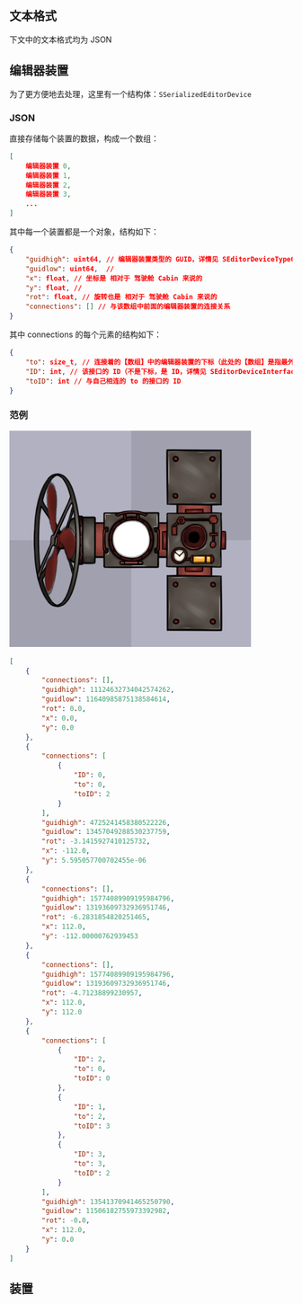 ﻿## 文本格式

下文中的文本格式均为 JSON

## 编辑器装置

为了更方便地去处理，这里有一个结构体：`SSerializedEditorDevice`

### JSON

直接存储每个装置的数据，构成一个数组：

```json
[
	编辑器装置 0,
	编辑器装置 1,
	编辑器装置 2,
	编辑器装置 3,
	...
]
```

其中每一个装置都是一个对象，结构如下：

```json
{
	"guidhigh": uint64, // 编辑器装置类型的 GUID，详情见 SEditorDeviceTypeConfig
	"guidlow": uint64,  //
	"x": float, // 坐标是 相对于 驾驶舱 Cabin 来说的
	"y": float, //
	"rot": float, // 旋转也是 相对于 驾驶舱 Cabin 来说的
	"connections": [] // 与该数组中前面的编辑器装置的连接关系
}
```

其中 connections 的每个元素的结构如下：

```json
{
	"to": size_t, // 连接着的【数组】中的编辑器装置的下标（此处的【数组】是指最外层那个存编辑器装置的，不是 connections）
	"ID": int, // 该接口的 ID（不是下标，是 ID，详情见 SEditorDeviceInterfaceDef）
	"toID": int // 与自己相连的 to 的接口的 ID
}
```

### 范例

![范例](imgs/装置与编辑器装置的序列化格式_范例.png)

```json
[
	{
		"connections": [],
		"guidhigh": 11124632734042574262,
		"guidlow": 11640985875138584614,
		"rot": 0.0,
		"x": 0.0,
		"y": 0.0
	},
	{
		"connections": [
			{
				"ID": 0,
				"to": 0,
				"toID": 2
			}
		],
		"guidhigh": 4725241458380522226,
		"guidlow": 13457049288530237759,
		"rot": -3.1415927410125732,
		"x": -112.0,
		"y": 5.595057700702455e-06
	},
	{
		"connections": [],
		"guidhigh": 15774089909195984796,
		"guidlow": 13193609732936951746,
		"rot": -6.2831854820251465,
		"x": 112.0,
		"y": -112.00000762939453
	},
	{
		"connections": [],
		"guidhigh": 15774089909195984796,
		"guidlow": 13193609732936951746,
		"rot": -4.71238899230957,
		"x": 112.0,
		"y": 112.0
	},
	{
		"connections": [
			{
				"ID": 2,
				"to": 0,
				"toID": 0
			},
			{
				"ID": 1,
				"to": 2,
				"toID": 3
			},
			{
				"ID": 3,
				"to": 3,
				"toID": 2
			}
		],
		"guidhigh": 13541370941465250790,
		"guidlow": 11506182755973392982,
		"rot": -0.0,
		"x": 112.0,
		"y": 0.0
	}
]
```

## 装置

